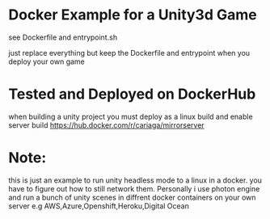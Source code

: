 # Docker Example for a Unity3d Game

see Dockerfile and entrypoint.sh 

just replace everything but keep the Dockerfile and entrypoint when you deploy your own game

# Tested and Deployed on DockerHub

when building a unity project you must deploy as a linux build and enable server build
https://hub.docker.com/r/cariaga/mirrorserver

# Note:
this is just an example to run unity headless mode to a linux in a docker. you have to figure out how to still network them.
Personally i use photon engine and run a bunch of unity scenes in diffrent docker containers on your own server e.g AWS,Azure,Openshift,Heroku,Digital Ocean

